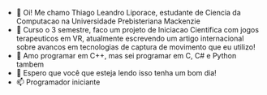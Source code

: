 - 👋 Oi! Me chamo Thiago Leandro Liporace, estudante de Ciencia da Computacao na Universidade Prebisteriana Mackenzie
- 👀 Curso o 3 semestre, faco um projeto de Iniciacao Cientifica com jogos terapeuticos em VR, atualmente escrevendo um artigo internacional sobre avancos em tecnologias de captura de movimento que eu utilizo!
- 🌱 Amo programar em C++, mas sei programar em C, C# e Python tambem
- 💞️ Espero que você que esteja lendo isso tenha um bom dia!
- 📫 Programador iniciante

<!---
thiliporace/thiliporace is a ✨ special ✨ repository because its `README.md` (this file) appears on your GitHub profile.
You can click the Preview link to take a look at your changes.
--->
